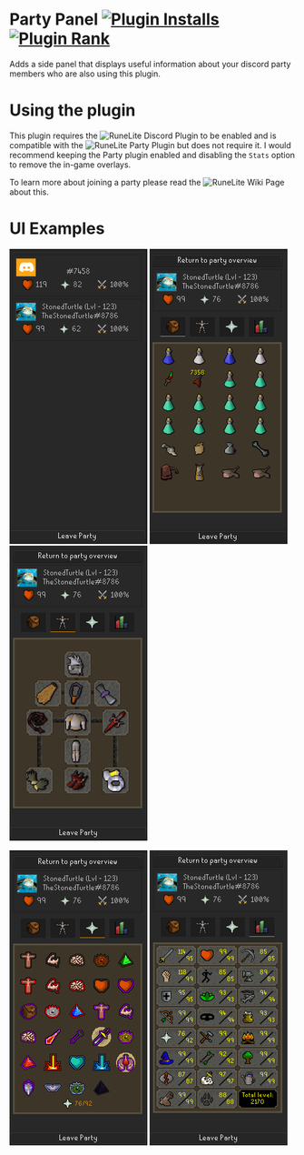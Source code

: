 # Party Panel [![Plugin Installs](http://img.shields.io/endpoint?url=https://i.pluginhub.info/shields/installs/plugin/party-panel)](https://runelite.net/plugin-hub/TheStonedTurtle) [![Plugin Rank](http://img.shields.io/endpoint?url=https://i.pluginhub.info/shields/rank/plugin/party-panel)](https://runelite.net/plugin-hub)
Adds a side panel that displays useful information about your discord party members who are also using this plugin.

# Using the plugin
This plugin requires the ![RuneLite Discord Plugin](https://github.com/runelite/runelite/wiki/Discord) to be enabled and is compatible with the ![RuneLite Party Plugin](https://github.com/runelite/runelite/wiki/Party) but does not require it. I would recommend keeping the Party plugin enabled and disabling the `Stats` option to remove the in-game overlays.

To learn more about joining a party please read the ![RuneLite Wiki Page](https://github.com/runelite/runelite/wiki/Party#how-to-create-a-party) about this.

# UI Examples

![Banner](images/banner.png)
![Inventory](images/inventory.png)
![Gear](images/gear.png)

![Prayer](images/prayer.png)
![Stats](images/stats.png)
